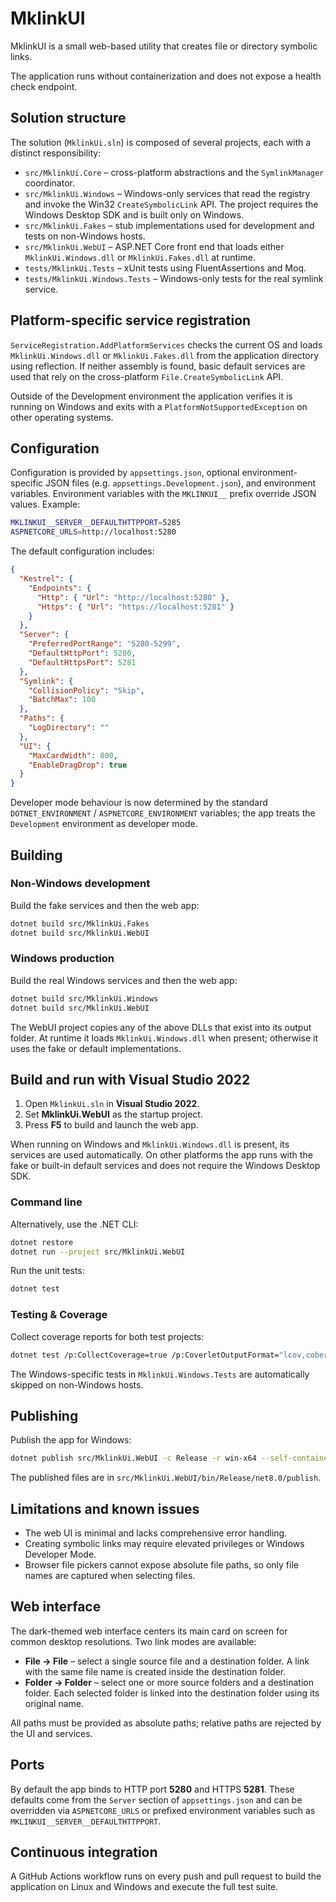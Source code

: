 # MklinkUI

MklinkUI is a small web-based utility that creates file or directory symbolic links.

The application runs without containerization and does not expose a health check endpoint.

## Solution structure
The solution (`MklinkUi.sln`) is composed of several projects, each with a distinct responsibility:

- `src/MklinkUi.Core` – cross-platform abstractions and the `SymlinkManager` coordinator.
- `src/MklinkUi.Windows` – Windows-only services that read the registry and invoke the Win32 `CreateSymbolicLink` API. The project requires the Windows Desktop SDK and is built only on Windows.
- `src/MklinkUi.Fakes` – stub implementations used for development and tests on non-Windows hosts.
- `src/MklinkUi.WebUI` – ASP.NET Core front end that loads either `MklinkUi.Windows.dll` or `MklinkUi.Fakes.dll` at runtime.
- `tests/MklinkUi.Tests` – xUnit tests using FluentAssertions and Moq.
- `tests/MklinkUi.Windows.Tests` – Windows-only tests for the real symlink service.

## Platform-specific service registration
`ServiceRegistration.AddPlatformServices` checks the current OS and loads `MklinkUi.Windows.dll` or `MklinkUi.Fakes.dll` from the application directory using reflection. If neither assembly is found, basic default services are used that rely on the cross-platform `File.CreateSymbolicLink` API.

Outside of the Development environment the application verifies it is running on Windows and exits with a `PlatformNotSupportedException` on other operating systems.

## Configuration

Configuration is provided by `appsettings.json`, optional environment-specific JSON files (e.g. `appsettings.Development.json`), and environment variables. Environment variables with the `MKLINKUI__` prefix override JSON values. Example:

```bash
MKLINKUI__SERVER__DEFAULTHTTPPORT=5285
ASPNETCORE_URLS=http://localhost:5280
```

The default configuration includes:

```json
{
  "Kestrel": {
    "Endpoints": {
      "Http": { "Url": "http://localhost:5280" },
      "Https": { "Url": "https://localhost:5281" }
    }
  },
  "Server": {
    "PreferredPortRange": "5280-5299",
    "DefaultHttpPort": 5280,
    "DefaultHttpsPort": 5281
  },
  "Symlink": {
    "CollisionPolicy": "Skip",
    "BatchMax": 100
  },
  "Paths": {
    "LogDirectory": ""
  },
  "UI": {
    "MaxCardWidth": 800,
    "EnableDragDrop": true
  }
}
```

Developer mode behaviour is now determined by the standard `DOTNET_ENVIRONMENT` / `ASPNETCORE_ENVIRONMENT` variables; the app treats the `Development` environment as developer mode.

## Building
### Non-Windows development
Build the fake services and then the web app:

```bash
dotnet build src/MklinkUi.Fakes
dotnet build src/MklinkUi.WebUI
```

### Windows production
Build the real Windows services and then the web app:

```bash
dotnet build src/MklinkUi.Windows
dotnet build src/MklinkUi.WebUI
```

The WebUI project copies any of the above DLLs that exist into its output folder. At runtime it loads `MklinkUi.Windows.dll` when present; otherwise it uses the fake or default implementations.

## Build and run with Visual Studio 2022
1. Open `MklinkUi.sln` in **Visual Studio 2022**.
2. Set **MklinkUi.WebUI** as the startup project.
3. Press **F5** to build and launch the web app.

When running on Windows and `MklinkUi.Windows.dll` is present, its services are used automatically. On other platforms the app runs with the fake or built-in default services and does not require the Windows Desktop SDK.

### Command line
Alternatively, use the .NET CLI:

```bash
dotnet restore
dotnet run --project src/MklinkUi.WebUI
```

Run the unit tests:

```bash
dotnet test
```

### Testing & Coverage

Collect coverage reports for both test projects:

```bash
dotnet test /p:CollectCoverage=true /p:CoverletOutputFormat="lcov,cobertura"
```

The Windows-specific tests in `MklinkUi.Windows.Tests` are automatically skipped on non-Windows hosts.

## Publishing
Publish the app for Windows:

```bash
dotnet publish src/MklinkUi.WebUI -c Release -r win-x64 --self-contained false
```
The published files are in `src/MklinkUi.WebUI/bin/Release/net8.0/publish`.

## Limitations and known issues
- The web UI is minimal and lacks comprehensive error handling.
- Creating symbolic links may require elevated privileges or Windows Developer Mode.
- Browser file pickers cannot expose absolute file paths, so only file names are captured when selecting files.

## Web interface

The dark-themed web interface centers its main card on screen for common desktop resolutions. Two link modes are available:

- **File → File** – select a single source file and a destination folder. A link with the same file name is created inside the destination folder.
- **Folder → Folder** – select one or more source folders and a destination folder. Each selected folder is linked into the destination folder using its original name.

All paths must be provided as absolute paths; relative paths are rejected by the UI and services.

## Ports

By default the app binds to HTTP port **5280** and HTTPS **5281**. These defaults come from the `Server` section of `appsettings.json` and can be overridden via `ASPNETCORE_URLS` or prefixed environment variables such as `MKLINKUI__SERVER__DEFAULTHTTPPORT`.


## Continuous integration
A GitHub Actions workflow runs on every push and pull request to build the application on Linux and Windows and execute the full test suite.
